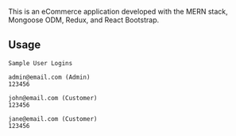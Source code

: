 This is an eCommerce application developed with the MERN stack, Mongoose ODM,
Redux, and React Bootstrap.

[View]: https://outlet.onrender.com/

## Usage

```
Sample User Logins

admin@email.com (Admin)
123456

john@email.com (Customer)
123456

jane@email.com (Customer)
123456
```
